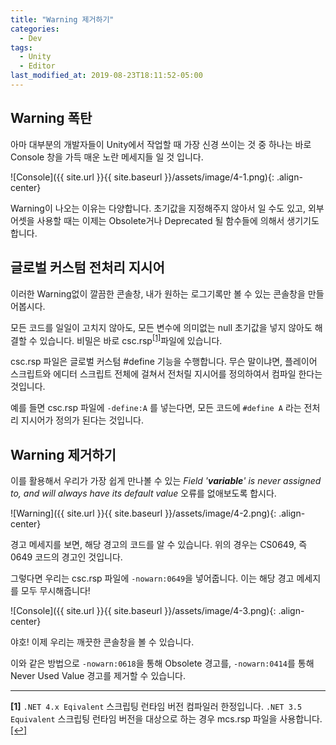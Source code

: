 ```yaml
---
title: "Warning 제거하기"
categories:
  - Dev
tags:
  - Unity
  - Editor
last_modified_at: 2019-08-23T18:11:52-05:00
---
```


## Warning 폭탄

아마 대부분의 개발자들이 Unity에서 작업할 때 가장 신경 쓰이는 것 중 하나는 바로 Console 창을 가득 매운 노란 메세지들 일 것 입니다. 

![Console]({{ site.url }}{{ site.baseurl }}/assets/image/4-1.png){: .align-center}

Warning이 나오는 이유는 다양합니다. 초기값을 지정해주지 않아서 일 수도 있고, 외부 어셋을 사용할 때는 이제는 Obsolete거나 Deprecated 될 함수들에 의해서 생기기도 합니다. 

## 글로벌 커스텀 전처리 지시어

이러한 Warning없이 깔끔한 콘솔창, 내가 원하는 로그기록만 볼 수 있는 콘솔창을 만들어봅시다. 

모든 코드를 일일이 고치지 않아도, 모든 변수에 의미없는 null 초기값을 넣지 않아도 해결할 수 있습니다. 비밀은 바로 csc.rsp<sup id="a1">[[1]](#f1)</sup>파일에 있습니다. 

csc.rsp 파일은 글로벌 커스텀 #define 기능을 수행합니다. 무슨 말이냐면, 플레이어 스크립트와 에디터 스크립트 전체에 걸쳐서 전처릴 지시어를 정의하여서 컴파일 한다는 것입니다. 

예를 들면 csc.rsp 파일에 `-define:A` 를 넣는다면, 모든 코드에 `#define A` 라는 전처리 지시어가 정의가 된다는 것입니다. 

## Warning 제거하기

이를 활용해서 우리가 가장 쉽게 만나볼 수 있는 *Field '**variable**' is never assigned to, and will always have its default value* 오류를 없애보도록 합시다. 

![Warning]({{ site.url }}{{ site.baseurl }}/assets/image/4-2.png){: .align-center}

경고 메세지를 보면, 해당 경고의 코드를 알 수 있습니다. 위의 경우는 CS0649, 즉 0649 코드의 경고인 것입니다. 

그렇다면 우리는 csc.rsp 파일에 `-nowarn:0649`을 넣어줍니다. 이는 해당 경고 메세지를 모두 무시해줍니다! 

![Console]({{ site.url }}{{ site.baseurl }}/assets/image/4-3.png){: .align-center}

야호! 이제 우리는 깨끗한 콘솔창을 볼 수 있습니다. 

이와 같은 방법으로 `-nowarn:0618`을 통해 Obsolete 경고를, `-nowarn:0414`를 통해 Never Used Value 경고를 제거할 수 있습니다. 

***

<b id="f1">[1]</b> `.NET 4.x Eqivalent` 스크립팅 런타임 버전 컴파일러 한정입니다. `.NET 3.5 Equivalent` 스크립팅 런타임 버전을 대상으로 하는 경우 mcs.rsp 파일을 사용합니다. [[↩]](#a1)
